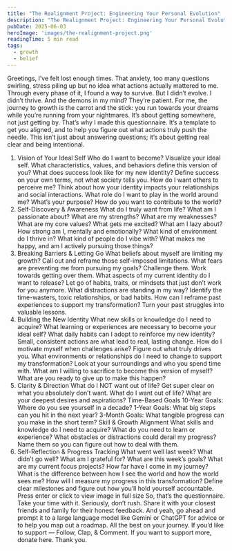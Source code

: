 ```yaml
---
title: "The Realignment Project: Engineering Your Personal Evolution"
description: "The Realignment Project: Engineering Your Personal Evolution"
pubDate: 2025-06-03
heroImage: 'images/the-realignment-project.png'
readingTime: 5 min read
tags:
  - growth
  - belief
---
```

Greetings,
I’ve felt lost enough times. That anxiety, too many questions swirling, stress piling up but no idea what actions actually mattered to me. Through every phase of it, I found a way to survive. But I didn’t evolve. I didn’t thrive. And the demons in my mind? They’re patient.
For me, the journey to growth is the carrot and the stick: you run towards your dreams while you’re running from your nightmares. It’s about getting somewhere, not just getting by.
That’s why I made this questionnaire. It’s a template to get you aligned, and to help you figure out what actions truly push the needle. This isn’t just about answering questions; it’s about getting real clear and being intentional.
1. Vision of Your Ideal Self
Who do I want to become? Visualize your ideal self. What characteristics, values, and behaviors define this version of you?
What does success look like for my new identity? Define success on your own terms, not what society tells you.
How do I want others to perceive me? Think about how your identity impacts your relationships and social interactions.
What role do I want to play in the world around me? What’s your purpose? How do you want to contribute to the world?
2. Self-Discovery & Awareness
What do I truly want from life?
What am I passionate about?
What are my strengths?
What are my weaknesses?
What are my core values?
What gets me excited?
What am I lazy about?
How strong am I, mentally and emotionally?
What kind of environment do I thrive in?
What kind of people do I vibe with?
What makes me happy, and am I actively pursuing those things?
3. Breaking Barriers & Letting Go
What beliefs about myself are limiting my growth? Call out and reframe those self-imposed limitations.
What fears are preventing me from pursuing my goals? Challenge them. Work towards getting over them.
What aspects of my current identity do I want to release? Let go of habits, traits, or mindsets that just don’t work for you anymore.
What distractions are standing in my way? Identify the time-wasters, toxic relationships, or bad habits.
How can I reframe past experiences to support my transformation? Turn your past struggles into valuable lessons.
4. Building the New Identity
What new skills or knowledge do I need to acquire? What learning or experiences are necessary to become your ideal self?
What daily habits can I adopt to reinforce my new identity? Small, consistent actions are what lead to real, lasting change.
How do I motivate myself when challenges arise? Figure out what truly drives you.
What environments or relationships do I need to change to support my transformation? Look at your surroundings and who you spend time with.
What am I willing to sacrifice to become this version of myself? What are you ready to give up to make this happen?
5. Clarity & Direction
What do I NOT want out of life? Get super clear on what you absolutely don’t want.
What do I want out of life? What are your deepest desires and aspirations?
Time-Based Goals
10-Year Goals: Where do you see yourself in a decade?
1-Year Goals: What big steps can you hit in the next year?
3-Month Goals: What tangible progress can you make in the short term?
Skill & Growth Alignment
What skills and knowledge do I need to acquire? What do you need to learn or experience?
What obstacles or distractions could derail my progress? Name them so you can figure out how to deal with them.
6. Self-Reflection & Progress Tracking
What went well last week?
What didn’t go well?
What am I grateful for?
What are this week’s goals?
What are my current focus projects?
How far have I come in my journey?
What is the difference between how I see the world and how the world sees me?
How will I measure my progress in this transformation? Define clear milestones and figure out how you’ll hold yourself accountable.
Press enter or click to view image in full size
So, that’s the questionnaire. Take your time with it. Seriously, don’t rush. Share it with your closest friends and family for their honest feedback. And yeah, go ahead and prompt it to a large language model like Gemini or ChatGPT for advice or to help you map out a roadmap.
All the best on your journey.
If you’d like to support — Follow, Clap, & Comment. If you want to support more, donate here.
Thank you.
